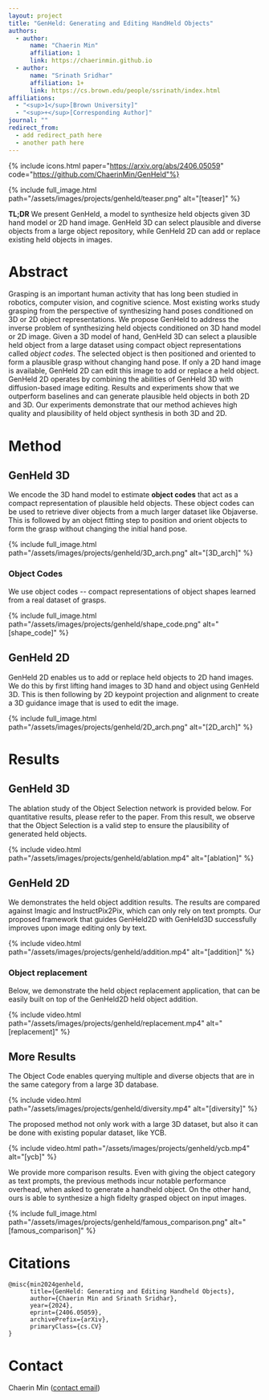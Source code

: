```yaml
---
layout: project
title: "GenHeld: Generating and Editing HandHeld Objects"
authors:
  - author:
      name: "Chaerin Min"
      affiliation: 1
      link: https://chaerinmin.github.io
  - author:
      name: "Srinath Sridhar"
      affiliation: 1+
      link: https://cs.brown.edu/people/ssrinath/index.html
affiliations:
  - "<sup>1</sup>[Brown University]"
  - "<sup>+</sup>[Corresponding Author]"
journal: ""
redirect_from:
  - add redirect_path here
  - another path here
---
```


{% include icons.html paper="https://arxiv.org/abs/2406.05059" code="https://github.com/ChaerinMin/GenHeld"%}

{% include full_image.html path="/assets/images/projects/genheld/teaser.png" alt="[teaser]" %}

**TL;DR** We present GenHeld, a model to synthesize held objects given 3D hand model or 2D hand image.
GenHeld 3D can select plausible and diverse objects from a large object repository, while GenHeld 2D can add or replace existing held objects in images.

# Abstract

Grasping is an important human activity that has long been studied in robotics, computer vision, and cognitive science.
Most existing works study grasping from the perspective of synthesizing hand poses conditioned on 3D or 2D object representations.
We propose GenHeld to address the inverse problem of synthesizing held objects conditioned on 3D hand model or 2D image.
Given a 3D model of hand, GenHeld 3D can select a plausible held object from a large dataset using compact object representations called _object codes_.
The selected object is then positioned and oriented to form a plausible grasp without changing hand pose.
If only a 2D hand image is available, GenHeld 2D can edit this image to add or replace a held object.
GenHeld 2D operates by combining the abilities of GenHeld 3D with diffusion-based image editing.
Results and experiments show that we outperform baselines and can generate plausible held objects in both 2D and 3D.
Our experiments demonstrate that our method achieves high quality and plausibility of held object synthesis in both 3D and 2D.

# Method

## GenHeld 3D

We encode the 3D hand model to estimate **object codes** that act as a compact representation of plausible held objects.
These object codes can be used to retrieve diver objects from a much larger dataset like Objaverse.
This is followed by an object fitting step to position and orient objects to form the grasp without changing the initial hand pose.

{% include full_image.html path="/assets/images/projects/genheld/3D_arch.png" alt="[3D_arch]" %}

### Object Codes

We use object codes -- compact representations of object shapes learned from a real dataset of grasps.

{% include full_image.html path="/assets/images/projects/genheld/shape_code.png" alt="[shape_code]" %}

## GenHeld 2D

GenHeld 2D enables us to add or replace held objects to 2D hand images.
We do this by first lifting hand images to 3D hand and object using GenHeld 3D.
This is then following by 2D keypoint projection and alignment to create a 3D guidance image that is used to edit the image.

{% include full_image.html path="/assets/images/projects/genheld/2D_arch.png" alt="[2D_arch]" %}

# Results

## GenHeld 3D

The ablation study of the Object Selection network is provided below. For quantitative results, please refer to the paper. From this result, we observe that the Object Selection is a valid step to ensure the plausibility of generated held objects.

{% include video.html path="/assets/images/projects/genheld/ablation.mp4" alt="[ablation]" %}

## GenHeld 2D

We demonstrates the held object addition results. The results are compared against Imagic and InstructPix2Pix, which can only rely on text prompts. Our proposed framework that guides GenHeld2D with GenHeld3D successfully improves upon image editing only by text.

{% include video.html path="/assets/images/projects/genheld/addition.mp4" alt="[addition]" %}

### Object replacement

Below, we demonstrate the held object replacement application, that can be easily built on top of the GenHeld2D held object addition.

{% include video.html path="/assets/images/projects/genheld/replacement.mp4" alt="[replacement]" %}

## More Results

The Object Code enables querying multiple and diverse objects that are in the same category from a large 3D database. 

{% include video.html path="/assets/images/projects/genheld/diversity.mp4" alt="[diversity]" %}

The proposed method not only work with a large 3D dataset, but also it can be done with existing popular dataset, like YCB.

{% include video.html path="/assets/images/projects/genheld/ycb.mp4" alt="[ycb]" %}

We provide more comparison results. Even with giving the object category as text prompts, the previous methods incur notable performance overhead, when asked to generate a handheld object. On the other hand, ours is able to synthesize a high fidelty grasped object on input images.

{% include full_image.html path="/assets/images/projects/genheld/famous_comparison.png" alt="[famous_comparison]" %}


# Citations
    @misc{min2024genheld,
          title={GenHeld: Generating and Editing Handheld Objects}, 
          author={Chaerin Min and Srinath Sridhar},
          year={2024},
          eprint={2406.05059},
          archivePrefix={arXiv},
          primaryClass={cs.CV}
    }

<!-- # Acknowledgements -->

# Contact

Chaerin Min ([contact email](chaerin_min@brown.edu))
